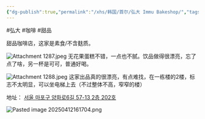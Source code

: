 ```yaml
---
{"dg-publish":true,"permalink":"/xhs/韩国/首尔/弘大 Immu Bakeshop/","tags":["rednote","首尔"],"created":"2024-09-08","updated":"2025-04-12T16:17:26.081+08:00"}
---
```


#弘大 #咖啡 #甜品

甜品咖啡店，这家是素食/不含麸质。

![Attachment 1287.jpeg](/img/user/xhs/%E9%9F%A9%E5%9B%BD/%E9%A6%96%E5%B0%94/photo-%E9%A6%96%E5%B0%94/Attachment%201287.jpeg)
无花果蛋糕不错，一点也不腻。饮品做得很漂亮，忘了点了啥，另一杯是可可，普通好喝。

![Attachment 1288.jpeg](/img/user/xhs/%E9%9F%A9%E5%9B%BD/%E9%A6%96%E5%B0%94/photo-%E9%A6%96%E5%B0%94/Attachment%201288.jpeg)
这家出品真的很漂亮，有点难找，在一栋楼的2楼，标志不太明显，可以坐电梯上去（不过整体不高，窄窄的楼）

地址：
[서울 마포구 양화로6길 57-13 2층 202호](https://pcmap.place.naver.com/restaurant/1280914854/home?from=map&fromPanelNum=1&additionalHeight=76&timestamp=202504121616&locale=ko&svcName=map_pcv5&searchText=%20Immu%20Bakeshop#)

![Pasted image 20250412161704.png](/img/user/xhs/%E9%9F%A9%E5%9B%BD/%E9%A6%96%E5%B0%94/photo-%E9%A6%96%E5%B0%94/Pasted%20image%2020250412161704.png)